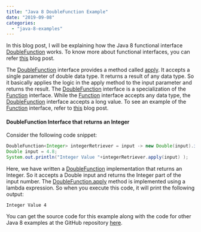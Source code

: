 ```yaml
---
title: "Java 8 DoubleFunction Example"
date: "2019-09-08"
categories: 
  - "java-8-examples"
---
```


In this blog post, I will be explaining how the Java 8 functional interface [DoubleFunction](https://docs.oracle.com/javase/8/docs/api/java/util/function/DoubleFunction.html) works. To know more about functional interfaces, you can refer [this](../java8-features/java-8-functional-interface.md) blog post.

The [DoubleFunction](https://docs.oracle.com/javase/8/docs/api/java/util/function/DoubleFunction.html) interface provides a method called [apply](https://docs.oracle.com/javase/8/docs/api/java/util/function/DoubleFunction.html#apply-double-). It accepts a single parameter of double data type. It returns a result of any data type. So it basically applies the logic in the apply method to the input parameter and returns the result. The [DoubleFunction](https://docs.oracle.com/javase/8/docs/api/java/util/function/DoubleFunction.html) interface is a specialization of the [Function](java-8-function-interface-example.md) interface. While the [Function](java-8-function-interface-example.md) interface accepts any data type, the [DoubleFunction](https://docs.oracle.com/javase/8/docs/api/java/util/function/DoubleFunction.html) interface accepts a long value. To see an example of the [Function](java-8-function-interface-example.md) interface, refer to [this](java-8-function-interface-example.mdl) blog post.

#### DoubleFunction Interface that returns an Integer

Consider the following code snippet:

```java
DoubleFunction<Integer> integerRetriever = input -> new Double(input).intValue();
Double input = 4.8;
System.out.println("Integer Value "+integerRetriever.apply(input) );
```

Here, we have written a [DoubleFunction](https://docs.oracle.com/javase/8/docs/api/java/util/function/DoubleFunction.html) implementation that returns an Integer. So it accepts a Double input and returns the Integer part of the input number. The [DoubleFunction.apply](https://docs.oracle.com/javase/8/docs/api/java/util/function/DoubleFunction.html#apply-double-) method is implemented using a lambda expression. So when you execute this code, it will print the following output:

```
Integer Value 4
```

You can get the source code for this example along with the code for other Java 8 examples at the GitHub repository [here](https://github.com/reshmabidikar/Java8Demo).
